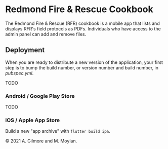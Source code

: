 # Redmond Fire & Rescue Cookbook

The Redmond Fire & Rescue (RFR) cookbook is a mobile app that lists and displays RFR's field protocols as PDFs. Individuals who have access to the admin panel can add and remove files. 

## Deployment

When you are ready to distribute a new version of the application, your first step
is to bump the build number, or version number and build number, in _pubspec.yml_.

TODO

### Android / Google Play Store

TODO

### iOS / Apple App Store

Build a new "app archive" with `flutter build ipa`. 


&copy; 2021 A. Gilmore and M. Moylan.
